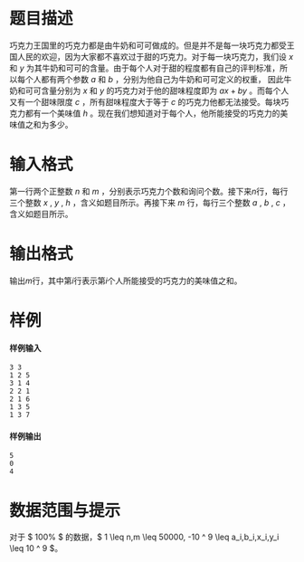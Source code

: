 
# 题目描述

巧克力王国里的巧克力都是由牛奶和可可做成的。但是并不是每一块巧克力都受王国人民的欢迎，因为大家都不喜欢过于甜的巧克力。对于每一块巧克力，我们设
 $x$ 和 $y$ 为其牛奶和可可的含量。由于每个人对于甜的程度都有自己的评判标准，所以每个人都有两个参数 $a$ 和 $b$ ，分别为他自己为牛奶和可可定义的权重，
 因此牛奶和可可含量分别为 $x$ 和 $y$ 的巧克力对于他的甜味程度即为 $ax + by$ 。而每个人又有一个甜味限度 $c$ ，所有甜味程度大于等于 $c$ 的巧克力他都无法接受。每块巧克力都有一个美味值 $h$ 。现在我们想知道对于每个人，他所能接受的巧克力的美味值之和为多少。


# 输入格式

第一行两个正整数 $n$ 和 $m$ ，分别表示巧克力个数和询问个数。接下来$n$行，每行三个整数 $x$ , $y$ , $h$ ，含义如题目所示。再接下来 $m$ 行，每行三个整数 $a$ , $b$ , $c$ ，含义如题目所示。

# 输出格式

输出$m$行，其中第$i$行表示第$i$个人所能接受的巧克力的美味值之和。

# 样例

#### 样例输入
```plain
3 3
1 2 5
3 1 4
2 2 1
2 1 6
1 3 5
1 3 7
```
#### 样例输出
```plain
5
0
4
```

# 数据范围与提示

对于 $ 100\% $ 的数据，$ 1 \leq n,m \leq 50000, -10 ^ 9 \leq a_i,b_i,x_i,y_i \leq 10 ^ 9 $。

